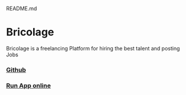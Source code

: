 README.md
# Bricolage

Bricolage is a freelancing Platform for hiring the best talent and posting Jobs

### [Github](https://github.com/dcode333/Bricolage)

### [Run App online](https://appetize.io/app/wjxbesypv2c7ocflzzf7sj25qi)